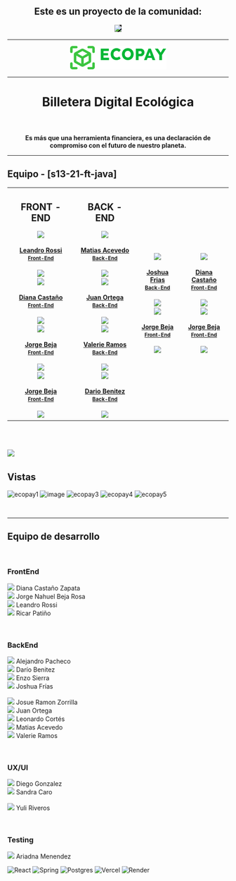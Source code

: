 <header align="center">
  <h2 align='center'>Este es un proyecto de la comunidad:</h2>
  <div align='center'><a href="https://www.nocountry.tech/" target="_blank">
      <img style='background-color:black;' src="https://encrypted-tbn0.gstatic.com/images?q=tbn:ANd9GcQsukYB3HL90LSwYv_RIR2O2OlCV8Sbkx2eNHv8nRvOu8L16FxLQ0nPzY02wQ_BJOfQZw&usqp=CAU" width="200">
    </a>
  </div>
  <hr>
  <!-- PROJECT LOGO -->
  <div align='center'>
    <a href="https://c15-57-ft-react-agregarback.vercel.app/" target="_blank">
      <img src="./Walam_Front/src/assets/ecopay_logo.png" alt="Banner">
    </a>
  </div>
  <hr>
  <h1 align='center'>Billetera Digital Ecológica</h1>
</header>
<section id='intro'>
    <p align='center'><strong>Es más que una herramienta financiera, es una declaración de compromiso con el futuro de nuestro planeta.</strong></p>
</section>
<hr>
<!-- TEAMS -->
<h2> Equipo - [s13-21-ft-java]  </h2>

<table align='center'>
  <tr>
    <td align='center'>
      <h2> FRONT - END </h2>
      <div >
        <a href="https://github.com/leandrofrossi" target="_blank" rel="author">
          <img width="110" src="https://avatars.githubusercontent.com/u/108770954?v=4"/>
        </a>
        <a href="https://github.com/leandrofrossi" target="_blank" rel="author">
          <h4 style="margin-top: 1rem;">Leandro Rossi</br><small>Front-End</small></h4>
        </a>
        <div style='display: flex; flex-direction: column'>
        <a href="https://github.com/leandrofrossi" target="_blank">
          <img style='width:8rem' src="https://img.shields.io/static/v1?style=for-the-badge&message=GitHub&color=172B4D&logo=GitHub&logoColor=FFFFFF&label="/>
        </a>
        <a href="https://github.com/Natsumychan" target="_blank" rel="author">
          <img width="110" src="https://avatars.githubusercontent.com/u/94393112?v=4"/>
        </a>
        <a href="https://github.com/Natsumychan" target="_blank" rel="author">
          <h4 style="margin-top: 1rem;">Diana Castaño</br><small>Front-End</small></h4>
        </a>
        <div style='display: flex; flex-direction: column'>
        <a href="https://github.com/Natsumychan" target="_blank">
          <img style='width:8rem' src="https://img.shields.io/static/v1?style=for-the-badge&message=GitHub&color=172B4D&logo=GitHub&logoColor=FFFFFF&label="/>
        </a>
        <a href="https://github.com/JornabeDV" target="_blank" rel="author">
          <img width="110" src="https://avatars.githubusercontent.com/u/103864663?s=400&u=c15958417e895daefc6bdc014da615b1ff78ea3a&v=4"/>
        </a>
        <a href="https://github.com/JornabeDV" target="_blank" rel="author">
          <h4 style="margin-top: 1rem;">Jorge Beja</br><small>Front-End</small></h4>
        </a>
        <div style='display: flex; flex-direction: column'>
        <a href="https://github.com/JornabeDV" target="_blank">
          <img style='width:8rem' src="https://img.shields.io/static/v1?style=for-the-badge&message=GitHub&color=172B4D&logo=GitHub&logoColor=FFFFFF&label="/>
        </a>
          <a href="https://github.com/patinoricar" target="_blank" rel="author">
          <img width="110" src="https://avatars.githubusercontent.com/u/37978363?v=4"/>
        </a>
        <a href="https://github.com/patinoricar" target="_blank" rel="author">
          <h4 style="margin-top: 1rem;">Jorge Beja</br><small>Front-End</small></h4>
        </a>
        <div style='display: flex; flex-direction: column'>
        <a href="https://github.com/patinoricar" target="_blank">
          <img style='width:8rem' src="https://img.shields.io/static/v1?style=for-the-badge&message=GitHub&color=172B4D&logo=GitHub&logoColor=FFFFFF&label="/>
        </a>
        </div>
      </div>
    </td>
    <td align='center'>
    <h2> BACK - END </h2>
      <div >
        <a href="https://github.com/MatiasNicolasAcevedo" target="_blank" rel="author">
          <img width="110" src="https://avatars.githubusercontent.com/u/109118183?v=4"/>
        </a>
        <a href="https://github.com/MatiasNicolasAcevedo" target="_blank" rel="author">
          <h4 style="margin-top: 1rem;">Matias Acevedo</br><small>Back-End</small></h4>
        </a>
        <div style='display: flex; flex-direction: column'>
        <a href="https://github.com/MatiasNicolasAcevedo" target="_blank">
          <img style='width:8rem' src="https://img.shields.io/static/v1?style=for-the-badge&message=GitHub&color=172B4D&logo=GitHub&logoColor=FFFFFF&label="/>
        </a>
        <a href="https://github.com/Full-Juan-Ortega" target="_blank" rel="author">
          <img width="110" src="https://avatars.githubusercontent.com/u/91577323?v=4"/>
        </a>
        <a href="https://github.com/Full-Juan-Ortega" target="_blank" rel="author">
          <h4 style="margin-top: 1rem;">Juan Ortega</br><small>Back-End</small></h4>
        </a>
        <div style='display: flex; flex-direction: column'>
        <a href="https://github.com/Full-Juan-Ortega" target="_blank">
          <img style='width:8rem' src="https://img.shields.io/static/v1?style=for-the-badge&message=GitHub&color=172B4D&logo=GitHub&logoColor=FFFFFF&label="/>
        </a>
        <a href="https://github.com/valeday" target="_blank" rel="author">
          <img width="110" src="https://avatars.githubusercontent.com/u/129791003?v=4"/>
        </a>
        <a href="https://github.com/valeday" target="_blank" rel="author">
          <h4 style="margin-top: 1rem;">Valerie Ramos</br><small>Back-End</small></h4>
        </a>
        <div style='display: flex; flex-direction: column'>
        <a href="https://github.com/valeday" target="_blank">
          <img style='width:8rem' src="https://img.shields.io/static/v1?style=for-the-badge&message=GitHub&color=172B4D&logo=GitHub&logoColor=FFFFFF&label="/>
        </a>
        <a href="https://github.com/DDarioBenitez" target="_blank" rel="author">
          <img width="110" src="https://avatars.githubusercontent.com/u/129878552?v=4"/>
        </a>
        <a href="https://github.com/DDarioBenitez" target="_blank" rel="author">
          <h4 style="margin-top: 1rem;">Dario Benitez</br><small>Back-End</small></h4>
        </a>
        <div style='display: flex; flex-direction: column'>
        <a href="https://github.com/DDarioBenitez" target="_blank">
          <img style='width:8rem' src="https://img.shields.io/static/v1?style=for-the-badge&message=GitHub&color=172B4D&logo=GitHub&logoColor=FFFFFF&label="/>
        </a>
        </div>
      </div>
    </td>
    <td align='center'>
      <div >
        <a href="https://github.com/joshuaFrias95" target="_blank" rel="author">
          <img width="110" src="https://avatars.githubusercontent.com/u/71472790?v=4"/>
        </a>
        <a href="https://github.com/joshuaFrias95" target="_blank" rel="author">
          <h4 style="margin-top: 1rem;">Joshua Frias</br><small>Back-End</small></h4>
        </a>
        <div style='display: flex; flex-direction: column'>
        <a href="https://github.com/joshuaFrias95" target="_blank">
          <img style='width:8rem' src="https://img.shields.io/static/v1?style=for-the-badge&message=GitHub&color=172B4D&logo=GitHub&logoColor=FFFFFF&label="/>
        </a>
        <a href="https://github.com/JornabeDV" target="_blank" rel="author">
          <img width="110" src="https://avatars.githubusercontent.com/u/103864663?s=400&u=c15958417e895daefc6bdc014da615b1ff78ea3a&v=4"/>
        </a>
        <a href="https://github.com/JornabeDV" target="_blank" rel="author">
          <h4 style="margin-top: 1rem;">Jorge Beja</br><small>Front-End</small></h4>
        </a>
        <div style='display: flex; flex-direction: column'>
        <a href="https://github.com/JornabeDV" target="_blank">
          <img style='width:8rem' src="https://img.shields.io/static/v1?style=for-the-badge&message=GitHub&color=172B4D&logo=GitHub&logoColor=FFFFFF&label="/>
        </a>
        </div>
      </div>
    </td>
    <td align='center'>
      <div >
        <a href="https://github.com/Natsumychan" target="_blank" rel="author">
          <img width="110" src="https://avatars.githubusercontent.com/u/94393112?v=4"/>
        </a>
        <a href="https://github.com/Natsumychan" target="_blank" rel="author">
          <h4 style="margin-top: 1rem;">Diana Castaño</br><small>Front-End</small></h4>
        </a>
        <div style='display: flex; flex-direction: column'>
        <a href="https://github.com/Natsumychan" target="_blank">
          <img style='width:8rem' src="https://img.shields.io/static/v1?style=for-the-badge&message=GitHub&color=172B4D&logo=GitHub&logoColor=FFFFFF&label="/>
        </a>
        <a href="https://github.com/JornabeDV" target="_blank" rel="author">
          <img width="110" src="https://avatars.githubusercontent.com/u/103864663?s=400&u=c15958417e895daefc6bdc014da615b1ff78ea3a&v=4"/>
        </a>
        <a href="https://github.com/JornabeDV" target="_blank" rel="author">
          <h4 style="margin-top: 1rem;">Jorge Beja</br><small>Front-End</small></h4>
        </a>
        <div style='display: flex; flex-direction: column'>
        <a href="https://github.com/JornabeDV" target="_blank">
          <img style='width:8rem' src="https://img.shields.io/static/v1?style=for-the-badge&message=GitHub&color=172B4D&logo=GitHub&logoColor=FFFFFF&label="/>
        </a>
        </div>
      </div>
    </td>
  </tr>
  </table>



<br>

## <img height="40" src="https://media.giphy.com/media/v1.Y2lkPTc5MGI3NjExNTViZHg3ODNqY2Qzd3E4bHBlYzFmcm8ycHpwY3E3MXFhZ3B5OXRidCZlcD12MV9pbnRlcm5hbF9naWZfYnlfaWQmY3Q9cw/elsKdwHmTJDmLAMJga/giphy.gif"/> 
## Vistas
![ecopay1](https://github.com/No-Country/s13-21-ft-java/assets/103864663/16e79a7d-4873-4165-a225-c5b5e162ed83)
![image](https://github.com/No-Country/s13-21-ft-java/assets/103864663/c5924ad1-dec4-4a3b-b961-fe87e3dfb020)
![ecopay3](https://github.com/No-Country/s13-21-ft-java/assets/103864663/ffd3b6ac-4b4e-45f9-9326-b6579a1e7e43)
![ecopay4](https://github.com/No-Country/s13-21-ft-java/assets/103864663/89c2a099-ef3e-419c-b356-d4ad35c6512f)
![ecopay5](https://github.com/No-Country/s13-21-ft-java/assets/103864663/278792b5-169e-4b8b-8da8-322dbf84f6fe)

<br>

-----

## Equipo de desarrollo

<br>

### FrontEnd

<img height="15" src="https://media.giphy.com/media/v1.Y2lkPTc5MGI3NjExcHkwNXMxbjFiZ3Bqb3Zic3VmNml2cWJyeW0wZWp6OTY5bWV1cTZxdSZlcD12MV9pbnRlcm5hbF9naWZfYnlfaWQmY3Q9cw/HZi7TKjJqYHR7nbVq8/giphy.gif"/> Diana Castaño Zapata 
<br>
<img height="15" src="https://media.giphy.com/media/v1.Y2lkPTc5MGI3NjExcHkwNXMxbjFiZ3Bqb3Zic3VmNml2cWJyeW0wZWp6OTY5bWV1cTZxdSZlcD12MV9pbnRlcm5hbF9naWZfYnlfaWQmY3Q9cw/HZi7TKjJqYHR7nbVq8/giphy.gif"/> Jorge Nahuel Beja Rosa 
<br>
<img height="15" src="https://media.giphy.com/media/v1.Y2lkPTc5MGI3NjExcHkwNXMxbjFiZ3Bqb3Zic3VmNml2cWJyeW0wZWp6OTY5bWV1cTZxdSZlcD12MV9pbnRlcm5hbF9naWZfYnlfaWQmY3Q9cw/HZi7TKjJqYHR7nbVq8/giphy.gif"/> Leandro Rossi 
<br>
<img height="15" src="https://media.giphy.com/media/v1.Y2lkPTc5MGI3NjExcHkwNXMxbjFiZ3Bqb3Zic3VmNml2cWJyeW0wZWp6OTY5bWV1cTZxdSZlcD12MV9pbnRlcm5hbF9naWZfYnlfaWQmY3Q9cw/HZi7TKjJqYHR7nbVq8/giphy.gif"/> Ricar Patiño 

<br>

### BackEnd

<img height="15" src="https://media.giphy.com/media/v1.Y2lkPTc5MGI3NjExcHkwNXMxbjFiZ3Bqb3Zic3VmNml2cWJyeW0wZWp6OTY5bWV1cTZxdSZlcD12MV9pbnRlcm5hbF9naWZfYnlfaWQmY3Q9cw/HZi7TKjJqYHR7nbVq8/giphy.gif" href='https://www.linkedin.com/in/jesus-pachecom/'/> Alejandro Pacheco
<br>
<img height="15" src="https://media.giphy.com/media/v1.Y2lkPTc5MGI3NjExcHkwNXMxbjFiZ3Bqb3Zic3VmNml2cWJyeW0wZWp6OTY5bWV1cTZxdSZlcD12MV9pbnRlcm5hbF9naWZfYnlfaWQmY3Q9cw/HZi7TKjJqYHR7nbVq8/giphy.gif"/> Darío Benitez 
<br>
<img height="15" src="https://media.giphy.com/media/v1.Y2lkPTc5MGI3NjExcHkwNXMxbjFiZ3Bqb3Zic3VmNml2cWJyeW0wZWp6OTY5bWV1cTZxdSZlcD12MV9pbnRlcm5hbF9naWZfYnlfaWQmY3Q9cw/HZi7TKjJqYHR7nbVq8/giphy.gif"/> Enzo Sierra 
<br>
<img height="15" src="https://media.giphy.com/media/v1.Y2lkPTc5MGI3NjExcHkwNXMxbjFiZ3Bqb3Zic3VmNml2cWJyeW0wZWp6OTY5bWV1cTZxdSZlcD12MV9pbnRlcm5hbF9naWZfYnlfaWQmY3Q9cw/HZi7TKjJqYHR7nbVq8/giphy.gif"/> Joshua Frías  
<br>
<img height="15" src="https://media.giphy.com/media/v1.Y2lkPTc5MGI3NjExcHkwNXMxbjFiZ3Bqb3Zic3VmNml2cWJyeW0wZWp6OTY5bWV1cTZxdSZlcD12MV9pbnRlcm5hbF9naWZfYnlfaWQmY3Q9cw/HZi7TKjJqYHR7nbVq8/giphy.gif"/> Josue Ramon Zorrilla 
<br>
<img height="15" src="https://media.giphy.com/media/v1.Y2lkPTc5MGI3NjExcHkwNXMxbjFiZ3Bqb3Zic3VmNml2cWJyeW0wZWp6OTY5bWV1cTZxdSZlcD12MV9pbnRlcm5hbF9naWZfYnlfaWQmY3Q9cw/HZi7TKjJqYHR7nbVq8/giphy.gif"/> Juan Ortega 
<br>
<img height="15" src="https://media.giphy.com/media/v1.Y2lkPTc5MGI3NjExcHkwNXMxbjFiZ3Bqb3Zic3VmNml2cWJyeW0wZWp6OTY5bWV1cTZxdSZlcD12MV9pbnRlcm5hbF9naWZfYnlfaWQmY3Q9cw/HZi7TKjJqYHR7nbVq8/giphy.gif"/> Leonardo Cortés 
<br>
 <img height="15" src="https://media.giphy.com/media/v1.Y2lkPTc5MGI3NjExcHkwNXMxbjFiZ3Bqb3Zic3VmNml2cWJyeW0wZWp6OTY5bWV1cTZxdSZlcD12MV9pbnRlcm5hbF9naWZfYnlfaWQmY3Q9cw/HZi7TKjJqYHR7nbVq8/giphy.gif"/> Matias Acevedo 
<br>
<img height="15" src="https://media.giphy.com/media/v1.Y2lkPTc5MGI3NjExcHkwNXMxbjFiZ3Bqb3Zic3VmNml2cWJyeW0wZWp6OTY5bWV1cTZxdSZlcD12MV9pbnRlcm5hbF9naWZfYnlfaWQmY3Q9cw/HZi7TKjJqYHR7nbVq8/giphy.gif"/> Valerie Ramos 

<br>

### UX/UI

<img height="15" src="https://media.giphy.com/media/v1.Y2lkPTc5MGI3NjExcHkwNXMxbjFiZ3Bqb3Zic3VmNml2cWJyeW0wZWp6OTY5bWV1cTZxdSZlcD12MV9pbnRlcm5hbF9naWZfYnlfaWQmY3Q9cw/HZi7TKjJqYHR7nbVq8/giphy.gif"/> Diego Gonzalez 
<br>
<img height="15" src="https://media.giphy.com/media/v1.Y2lkPTc5MGI3NjExcHkwNXMxbjFiZ3Bqb3Zic3VmNml2cWJyeW0wZWp6OTY5bWV1cTZxdSZlcD12MV9pbnRlcm5hbF9naWZfYnlfaWQmY3Q9cw/HZi7TKjJqYHR7nbVq8/giphy.gif"/> Sandra Caro  
<br>
<img height="15" src="https://media.giphy.com/media/v1.Y2lkPTc5MGI3NjExcHkwNXMxbjFiZ3Bqb3Zic3VmNml2cWJyeW0wZWp6OTY5bWV1cTZxdSZlcD12MV9pbnRlcm5hbF9naWZfYnlfaWQmY3Q9cw/HZi7TKjJqYHR7nbVq8/giphy.gif"/> Yuli Riveros 
 
<br>

### Testing

<img height="15" src="https://media.giphy.com/media/v1.Y2lkPTc5MGI3NjExcHkwNXMxbjFiZ3Bqb3Zic3VmNml2cWJyeW0wZWp6OTY5bWV1cTZxdSZlcD12MV9pbnRlcm5hbF9naWZfYnlfaWQmY3Q9cw/HZi7TKjJqYHR7nbVq8/giphy.gif"/> Ariadna Menendez 

![React](https://img.shields.io/badge/react-%2320232a.svg?style=for-the-badge&logo=react&logoColor=%2361DAFB) ![Spring](https://img.shields.io/badge/spring-%236DB33F.svg?style=for-the-badge&logo=spring&logoColor=white) ![Postgres](https://img.shields.io/badge/postgres-%23316192.svg?style=for-the-badge&logo=postgresql&logoColor=white) ![Vercel](https://img.shields.io/badge/vercel-%23000000.svg?style=for-the-badge&logo=vercel&logoColor=white) ![Render](https://img.shields.io/badge/Render-%46E3B7.svg?style=for-the-badge&logo=render&logoColor=white)
